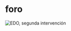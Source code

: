 # foro

![EDO, segunda intervención](https://user-images.githubusercontent.com/105565670/200707438-a9432a0d-4e1f-4b94-8fe9-e35a75d71862.jpg)
